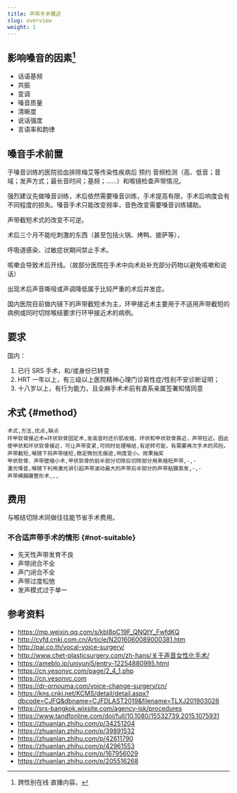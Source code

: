 ```yaml
---
title: 声带手术概述
slug: overview
weight: 1
---
```


## 影响嗓音的因素[^1]

- 话语基频
- 共振
- 变调
- 嗓音质量
- 清晰度
- 说话强度
- 言语率和韵律

## 嗓音手术前置

于嗓音训练的医院验血排除梅艾等传染性疾病后 预约 音频检测（高、低音；音域；发声方式；最长音时间；基频；……）和喉镜检查声带情况。

强烈建议先做嗓音训练，术后依然需要嗓音训练，手术提高有限，手术后响度会有不同程度的损失。嗓音手术只能改变频率，音色改变需要嗓音训练辅助。

声带截短术式的改变不可逆。

术后三个月不能吃刺激的东西（甚至包括火锅、烤鸭、披萨等），

呼吸道感染、过敏症状期间禁止手术。

咳嗽会导致术后开线。（故部分医院在手术中向术处补充部分药物以避免咳嗽和说话）

出现术后声音嘶哑或声调降低属于比较严重的术后并发症。

国内医院目前做内镜下的声带截短术为主，环甲接近术主要用于不适用声带截短的病例或同时切除喉结要求行环甲接近术的病例。

## 要求

国内：

1. 已行 SRS 手术，和/或身份已转变
1. HRT 一年以上，有三级以上医院精神心理门诊易性症/性别不安诊断证明；
1. 十八岁以上，有行为能力，且全麻手术术前有直系亲属签署知情同意

## 术式 {#method}

```csv
术式,方法,优点,缺点
环甲软骨接近术=环状软骨固定术,发高音时还价肌收缩，环状和甲状软骨靠近，声带拉近。因此使甲状和环状软骨接近，可让声带变紧,可同时处理喉结,有逆转可能，有需要再次手术的风险。
声带截短,喉镜下将声带缝短,稳定微创无痕迹,响度变小。效果抽奖
甲状软骨、声带壁缩小术,甲状软骨的前半部分切除后切除部分用来缩短声带,-,-
激光嗓音,喉镜下利用激光讲引起声带波动最大的声带后半部分的声带粘膜蒸发,-,-
声带横膈膜整形术,,,
```

## 费用

与喉结切除术同做往往能节省手术费用。

### 不合适声带手术的情形 {#not-suitable}

- 先天性声带发育不良
- 声带闭合不全
- 声门闭合不全
- 声带过度松弛
- 发声模式过于单一

## 参考资料

- <https://mp.weixin.qq.com/s/kbl8pC19F_QNQtY_FwfdKQ>
- <http://cyfd.cnki.com.cn/Article/N2016060089000381.htm>
- <http://pai.co.th/vocal-voice-surgery/>
- <http://www.chet-plasticsurgery.com/zh-hans/关于声音女性化手术/>
- <https://ameblo.jp/uniyuni5/entry-12254880995.html>
- <https://cn.yesonvc.com/page/2_4_1.php>
- <https://cn.yesonvc.com>
- <https://dr-ornouma.com/voice-change-surgery/cn/>
- <https://kns.cnki.net/KCMS/detail/detail.aspx?dbcode=CJFQ&dbname=CJFDLAST2019&filename=TLXJ201903026>
- <https://srs-bangkok.wixsite.com/agency-isk/procedures>
- <https://www.tandfonline.com/doi/full/10.1080/15532739.2015.1075931>
- <https://zhuanlan.zhihu.com/p/34251204>
- <https://zhuanlan.zhihu.com/p/39891532>
- <https://zhuanlan.zhihu.com/p/42611790>
- <https://zhuanlan.zhihu.com/p/42961553>
- <https://zhuanlan.zhihu.com/p/167956029>
- <https://zhuanlan.zhihu.com/p/205516268>

[^1]: 跨性别在线 直播内容。
